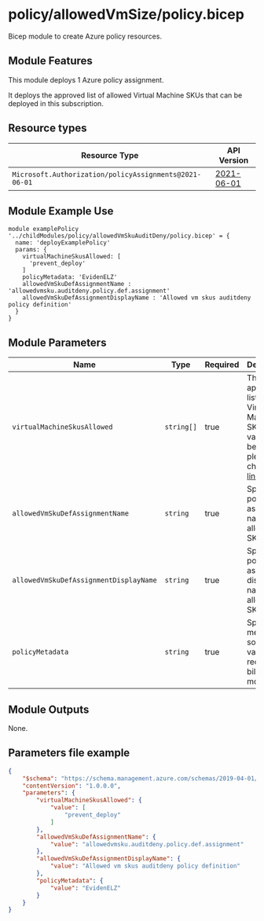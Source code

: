 # policy/allowedVmSize/policy.bicep
Bicep module to create Azure policy resources.

## Module Features
This module deploys 1 Azure policy assignment.

It deploys the approved list  of allowed Virtual Machine SKUs that can be deployed in this subscription.

## Resource types

| Resource Type | API Version |
| --- | --- |
| `Microsoft.Authorization/policyAssignments@2021-06-01` | [2021-06-01](https://docs.microsoft.com/en-us/azure/templates/microsoft.authorization/2021-06-01/policyassignments) |


## Module Example Use
```bicep
module examplePolicy '../childModules/policy/allowedVmSkuAuditDeny/policy.bicep' = {
  name: 'deployExamplePolicy'
  params: {
    virtualMachineSkusAllowed: [
      'prevent_deploy'
    ]
    policyMetadata: 'EvidenELZ'
    allowedVmSkuDefAssignmentName : 'allowedvmsku.auditdeny.policy.def.assignment' 
    allowedVmSkuDefAssignmentDisplayName : 'Allowed vm skus auditdeny policy definition'
  }
}
```

## Module Parameters

| Name | Type | Required | Description |
| --- | --- | --- | --- |
| `virtualMachineSkusAllowed` | `string[]` | true | The approved list of Virtual Machine SKUs. For values to be added, please check this [link](https://docs.microsoft.com/azure/virtual-machines/sizes).|
| `allowedVmSkuDefAssignmentName` | `string` | true | Specify policy asignment name for allowed VM SKU policy  |
| `allowedVmSkuDefAssignmentDisplayName` | `string` | true | Specify policy asignment display name for allowed VM SKU policy |
| `policyMetadata` | `string` | true | Specify metadata source value required for billing and monitoring. |


## Module Outputs
None.

## Parameters file example
```json
{
    "$schema": "https://schema.management.azure.com/schemas/2019-04-01/deploymentParameters.json#",
    "contentVersion": "1.0.0.0",
    "parameters": {
        "virtualMachineSkusAllowed": {
            "value": [
                "prevent_deploy"
            ]
        },
        "allowedVmSkuDefAssignmentName": {
            "value": "allowedvmsku.auditdeny.policy.def.assignment"
        },
        "allowedVmSkuDefAssignmentDisplayName": {
            "value": "Allowed vm skus auditdeny policy definition"
        },
        "policyMetadata": {
            "value": "EvidenELZ"
        }
    }
}
```